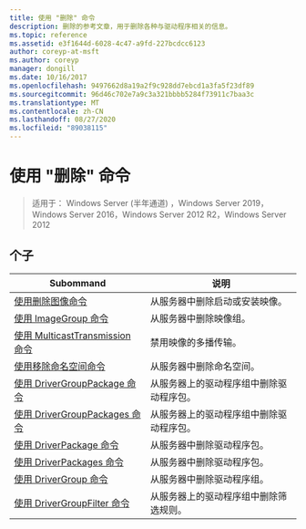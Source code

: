 ```yaml
---
title: 使用 "删除" 命令
description: 删除的参考文章，用于删除各种与驱动程序相关的信息。
ms.topic: reference
ms.assetid: e3f1644d-6028-4c47-a9fd-227bcdcc6123
author: coreyp-at-msft
ms.author: coreyp
manager: dongill
ms.date: 10/16/2017
ms.openlocfilehash: 9497662d8a19a2f9c928dd7ebcd1a3fa5f23df89
ms.sourcegitcommit: 96d46c702e7a9c3a321bbbb5284f73911c7baa3c
ms.translationtype: MT
ms.contentlocale: zh-CN
ms.lasthandoff: 08/27/2020
ms.locfileid: "89038115"
---
```

# <a name="using-the-remove-command"></a>使用 "删除" 命令

> 适用于： Windows Server (半年通道) ，Windows Server 2019，Windows Server 2016，Windows Server 2012 R2，Windows Server 2012

## <a name="subcommands"></a>个子
|Subommand|说明|
|-------|--------|
|[使用删除图像命令](using-the-remove-image-command.md)|从服务器中删除启动或安装映像。|
|[使用 ImageGroup 命令](using-the-remove-imagegroup-command.md)|从服务器中删除映像组。|
|[使用 MulticastTransmission 命令](using-the-remove-multicasttransmission-command.md)|禁用映像的多播传输。|
|[使用移除命名空间命令](using-the-remove-namespace-command.md)|从服务器中删除命名空间。|
|[使用 DriverGroupPackage 命令](using-the-remove-drivergrouppackage-command.md)|从服务器上的驱动程序组中删除驱动程序包。|
|[使用 DriverGroupPackages 命令](using-the-remove-drivergrouppackages-command.md)|从服务器上的驱动程序组中删除驱动程序包。|
|[使用 DriverPackage 命令](using-the-remove-driverpackage-command.md)|从服务器中删除驱动程序包。|
|[使用 DriverPackages 命令](using-the-remove-driverpackages-command.md)|从服务器中删除驱动程序包。|
|[使用 DriverGroup 命令](using-the-remove-drivergroup-command.md)|从服务器中删除驱动程序组。|
|[使用 DriverGroupFilter 命令](using-the-remove-drivergroupfilter-command.md)|从服务器上的驱动程序组中删除筛选规则。|
